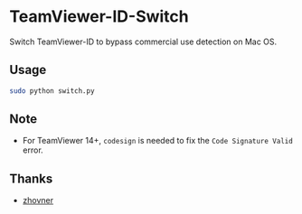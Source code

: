 # TeamViewer-ID-Switch
Switch TeamViewer-ID to bypass commercial use detection on Mac OS.

## Usage
```sh
sudo python switch.py
```

## Note
* For TeamViewer 14+, `codesign` is needed to fix the `Code Signature Valid` error.

## Thanks
* [zhovner](https://gist.github.com/zhovner/b1d72f3465c46e7b58a4ea42d625c3e8)
